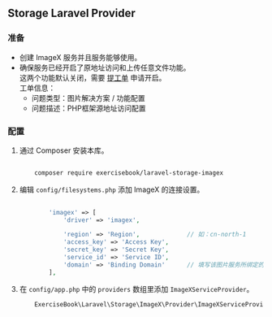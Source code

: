 ## Storage Laravel Provider

### 准备

- 创建 ImageX 服务并且服务能够使用。
- 确保服务已经开启了原地址访问和上传任意文件功能。  
  这两个功能默认关闭，需要 [提工单](https://console.volcengine.cn/ticket/createTicket/?step=3&ProviderName=%E5%9B%BE%E7%89%87%E8%A7%A3%E5%86%B3%E6%96%B9%E6%A1%88&TemplateName=%E5%8A%9F%E8%83%BD%E9%85%8D%E7%BD%AE) 申请开启。  
  工单信息：
    - 问题类型：图片解决方案 / 功能配置
    - 问题描述：PHP框架源地址访问配置

### 配置

1. 通过 Composer 安装本库。
    
    ```bash
    
        composer require exercisebook/laravel-storage-imagex
    
    ```

1. 编辑 `config/filesystems.php` 添加 ImageX 的连接设置。
    
    ```php
       
            'imagex' => [
                'driver' => 'imagex',
   
                'region' => 'Region',             // 如：cn-north-1
                'access_key' => 'Access Key',
                'secret_key' => 'Secret Key',
                'service_id' => 'Service ID',
                'domain' => 'Binding Domain'      // 填写该图片服务所绑定的域名如 imagex.superexercisebook.com。推荐以 https:// 开头。该值用来拼接 url。
            ],
    
    ```

1. 在 `config/app.php` 中的 `providers` 数组里添加 `ImageXServiceProvider`。
    
    ```php
        ExerciseBook\Laravel\Storage\ImageX\Provider\ImageXServiceProvider::class,
    ```
